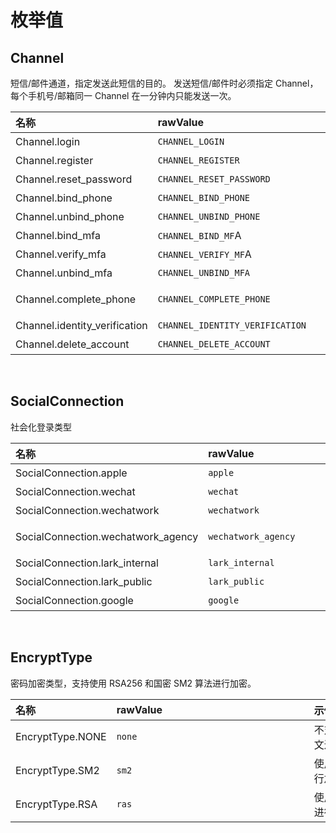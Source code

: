 # 枚举值

<LastUpdated/>

## Channel

短信/邮件通道，指定发送此短信的目的。
发送短信/邮件时必须指定 Channel，每个手机号/邮箱同一 Channel 在一分钟内只能发送一次。

| 名称 | <div style="width:300px">rawValue</div> | <div style="width:200px">示例值</div> |
| :---- | :---- | :---- |
| Channel.login |  `CHANNEL_LOGIN`  |  用于用户登录 |
| Channel.register |  `CHANNEL_REGISTER`  | 用于用户注册 |
| Channel.reset_password |  `CHANNEL_RESET_PASSWORD`  | 用于重置密码 |
| Channel.bind_phone |  `CHANNEL_BIND_PHONE`  | 用于绑定手机号 |
| Channel.unbind_phone |  `CHANNEL_UNBIND_PHONE`  |  用于解绑手机号 |
| Channel.bind_mfa |  `CHANNEL_BIND_MF`A  |  用于绑定 MFA |
| Channel.verify_mfa |  `CHANNEL_VERIFY_MF`A  |  用于验证 MFA |
| Channel.unbind_mfa |  `CHANNEL_UNBIND_MFA`  |  用于解绑 MFA |
| Channel.complete_phone |  `CHANNEL_COMPLETE_PHONE`  |  用于在注册/登录时补全手机号信息 |
| Channel.identity_verification |  `CHANNEL_IDENTITY_VERIFICATION`  |  用于进行用户实名认证 |
| Channel.delete_account |  `CHANNEL_DELETE_ACCOUNT`  |  用于注销账号 |

<br>

## SocialConnection

社会化登录类型

| 名称 | <div style="width:300px">rawValue</div> | <div style="width:200px">示例值</div> |
| :---- | :---- | :---- |
| SocialConnection.apple |  `apple`  |  Apple 登录 |
| SocialConnection.wechat |  `wechat`  |  微信登录 |
| SocialConnection.wechatwork |  `wechatwork`  |  企业微信登录 |
| SocialConnection.wechatwork_agency |  `wechatwork_agency`  |  企业微信登录（代开发模式） |
| SocialConnection.lark_internal |  `lark_internal`  |  飞书企业自建应用登录 |
| SocialConnection.lark_public |  `lark_public`  |  飞书应用商店应用登录 |
| SocialConnection.google |  `google`  |  Google 登录 |

<br>

## EncryptType
密码加密类型，支持使用 RSA256 和国密 SM2 算法进行加密。

| 名称 | <div style="width:300px">rawValue</div> | <div style="width:200px">示例值</div> |
| :---- | :---- | :---- |
| EncryptType.NONE |  `none`  | 不对密码进行加密，使用明文进行传输 |
| EncryptType.SM2 |  `sm2`  |  使用 RSA256 算法对密码进行加密 |
| EncryptType.RSA |  `ras`  |  使用国密 SM2 算法对密码进行加密 |
